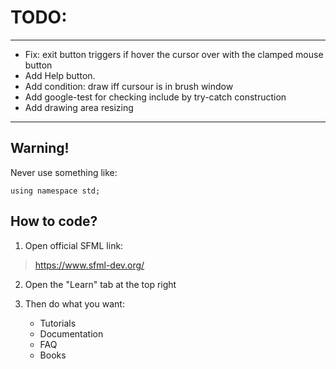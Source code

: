 # TODO:
****************************************

* Fix: exit button triggers if hover the cursor over with the clamped mouse button
* Add Help button.
* Add condition: draw iff cursour is in brush window
* Add google-test for checking include by try-catch construction
* Add drawing area resizing

****************************************

## Warning!

Never use something like:

    using namespace std;

## How to code?

1. Open official SFML link:
>https://www.sfml-dev.org/


2. Open the "Learn" tab at the top right   


3. Then do what you want:
   * Tutorials
   * Documentation
   * FAQ
   * Books
